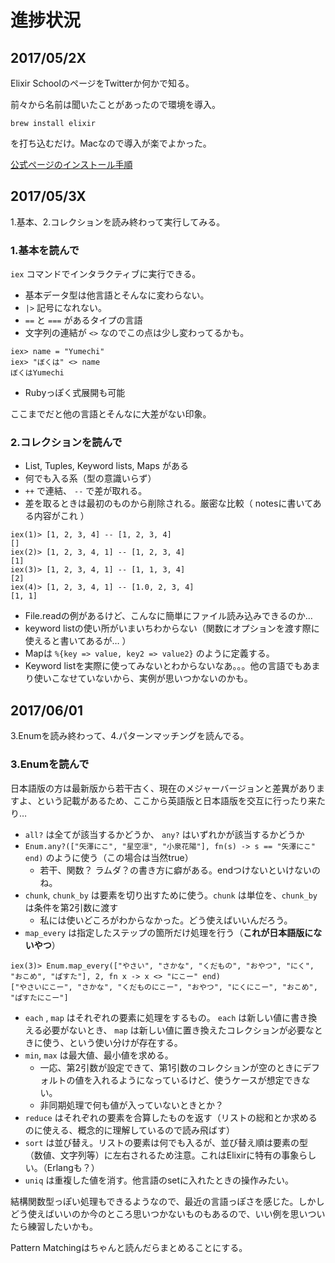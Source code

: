 # 進捗状況
## 2017/05/2X
Elixir SchoolのページをTwitterか何かで知る。

前々から名前は聞いたことがあったので環境を導入。

```
brew install elixir
```

を打ち込むだけ。Macなので導入が楽でよかった。


[公式ページのインストール手順](https://elixir-lang.org/install.html)



## 2017/05/3X
1.基本、2.コレクションを読み終わって実行してみる。


### 1.基本を読んで
`iex` コマンドでインタラクティブに実行できる。


- 基本データ型は他言語とそんなに変わらない。 
- `|>` 記号になれない。
- `==` と `===` があるタイプの言語
- 文字列の連結が `<>` なのでこの点は少し変わってるかも。

```
iex> name = "Yumechi"
iex> "ぼくは" <> name
ぼくはYumechi
```

- Rubyっぽく式展開も可能


ここまでだと他の言語とそんなに大差がない印象。

### 2.コレクションを読んで
- List, Tuples, Keyword lists, Maps がある
- 何でも入る系（型の意識いらず）
- `++` で連結、 `--` で差が取れる。
- 差を取るときは最初のものから削除される。厳密な比較（ notesに書いてある内容がこれ ）

```
iex(1)> [1, 2, 3, 4] -- [1, 2, 3, 4]
[]
iex(2)> [1, 2, 3, 4, 1] -- [1, 2, 3, 4]
[1]
iex(3)> [1, 2, 3, 4, 1] -- [1, 1, 3, 4]
[2]
iex(4)> [1, 2, 3, 4, 1] -- [1.0, 2, 3, 4]
[1, 1]
```

- File.readの例があるけど、こんなに簡単にファイル読み込みできるのか…
- keyword listの使い所がいまいちわからない（関数にオプションを渡す際に使えると書いてあるが… ）
- Mapは `%{key => value, key2 => value2}` のように定義する。
- Keyword listを実際に使ってみないとわからないなあ。。。他の言語でもあまり使いこなせていないから、実例が思いつかないのかも。


## 2017/06/01
3.Enumを読み終わって、4.パターンマッチングを読んでる。

### 3.Enumを読んで

日本語版の方は最新版から若干古く、現在のメジャーバージョンと差異がありますよ、という記載があるため、ここから英語版と日本語版を交互に行ったり来たり…

- `all?` は全てが該当するかどうか、 `any?` はいずれかが該当するかどうか
- `Enum.any?(["矢澤にこ", "星空凛", "小泉花陽"], fn(s) -> s == "矢澤にこ" end)` のように使う（この場合は当然true）
    - 若干、関数？ ラムダ？の書き方に癖がある。endつけないといけないのね。
- `chunk`, `chunk_by` は要素を切り出すために使う。`chunk` は単位を、`chunk_by` は条件を第2引数に渡す
    - 私には使いどころがわからなかった。どう使えばいいんだろう。
- `map_every` は指定したステップの箇所だけ処理を行う（**これが日本語版にないやつ**）

```
iex(3)> Enum.map_every(["やさい", "さかな", "くだもの", "おやつ", "にく", "おこめ", "ぱすた"], 2, fn x -> x <> "にこー" end)
["やさいにこー", "さかな", "くだものにこー", "おやつ", "にくにこー", "おこめ", "ぱすたにこー"]
```

- `each` , `map` はそれぞれの要素に処理をするもの。 `each` は新しい値に書き換える必要がないとき、 `map` は新しい値に置き換えたコレクションが必要なときに使う、という使い分けが存在する。
- `min`, `max` は最大値、最小値を求める。
    - 一応、第2引数が設定できて、第1引数のコレクションが空のときにデフォルトの値を入れるようになっているけど、使うケースが想定できない。
    - 非同期処理で何も値が入っていないときとか？
- `reduce` はそれぞれの要素を合算したものを返す（リストの総和とか求めるのに使える、概念的に理解しているので読み飛ばす）
- `sort` は並び替え。リストの要素は何でも入るが、並び替え順は要素の型（数値、文字列等）に左右されるため注意。これはElixirに特有の事象らしい。（Erlangも？）
- `uniq` は重複した値を消す。他言語のsetに入れたときの操作みたい。

結構関数型っぽい処理もできるようなので、最近の言語っぽさを感じた。しかしどう使えばいいのか今のところ思いつかないものもあるので、いい例を思いついたら練習したいかも。


Pattern Matchingはちゃんと読んだらまとめることにする。 

